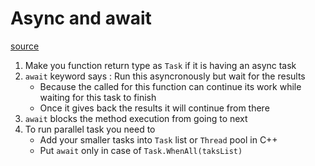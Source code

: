 # Async and await

[source](https://www.youtube.com/watch?v=2moh18sh5p4&t=46s&ab_channel=IAmTimCorey)

1. Make you function return type as  `Task` if it is having an async task
2. `await` keyword says : Run this asyncronously but wait for the results
    - Because the called for this function can continue its work while waiting for this task to finish
    - Once it gives back the results it will continue from there
3. `await` blocks the method execution from going to next
4. To run parallel task you need to
    - Add your smaller tasks into  `Task` list or `Thread` pool in C++
    - Put `await` only in case of `Task.WhenAll(taksList)` 
